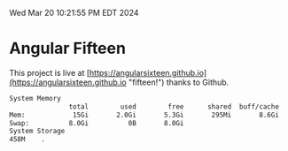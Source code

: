 Wed Mar 20 10:21:55 PM EDT 2024

# Angular Fifteen


This project is live at [https://angularsixteen.github.io](https://angularsixteen.github.io "fifteen!") thanks to Github.

```bash
System Memory
               total        used        free      shared  buff/cache   available
Mem:            15Gi       2.0Gi       5.3Gi       295Mi       8.6Gi        13Gi
Swap:          8.0Gi          0B       8.0Gi
System Storage
458M	.
```
